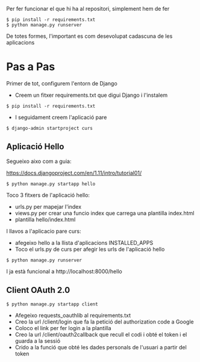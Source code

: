 Per fer funcionar el que hi ha al repositori, simplement hem de fer

```
$ pip install -r requirements.txt
$ python manage.py runserver
```

De totes formes, l'important es com desevolupat cadascuna de les aplicacions


Pas a Pas
=========

Primer de tot, configurem l'entorn de Django

- Creem un fitxer requirements.txt que digui Django i l'instalem
```
$ pip install -r requirements.txt
```
- I seguidament creem l'aplicació pare 
```
$ django-admin startproject curs
```

Aplicació Hello
---------------

Segueixo aixo com a guia:

https://docs.djangoproject.com/en/1.11/intro/tutorial01/
```
$ python manage.py startapp hello
```
Toco 3 fitxers de l'aplicació hello:

- urls.py per mapejar l'index
- views.py per crear una funcio index que carrega una plantilla index.html
- plantilla hello/index.html

I llavos a l'aplicacio pare curs:

- afegeixo hello a la llista d'aplicacions INSTALLED_APPS
- Toco el urls.py de curs per afegir les urls de l'aplicació hello 
```
$ python manage.py runserver
```
I ja està funcional a http://localhost:8000/hello


Client OAuth 2.0
----------------
```
$ python manage.py startapp client
```
- Afegeixo requests_oauthlib al requirements.txt
- Creo la url /client/login que fa la petició del authorization code a Google
- Coloco el link per fer login a la plantilla
- Creo la url /client/oauth2callback que recull el codi i obté el token i el guarda a la sessió
- Crido a la funció que obté les dades personals de l'usuari a partir del token